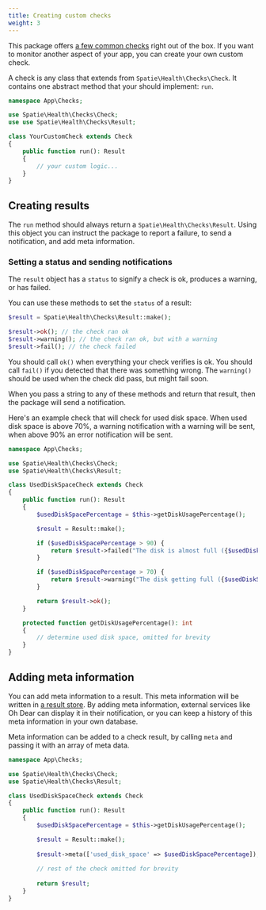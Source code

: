 ```yaml
---
title: Creating custom checks
weight: 3
---
```


This package offers [a few common checks](https://spatie.be/docs/laravel-health/v1/available-checks/overview) right out of the box. If you want to monitor another aspect of your app, you can create your own custom check.

A check is any class that extends from `Spatie\Health\Checks\Check`. It contains one abstract method that your should implement:  `run`.

```php
namespace App\Checks;

use Spatie\Health\Checks\Check;
use use Spatie\Health\Checks\Result;

class YourCustomCheck extends Check
{
    public function run(): Result
    {
        // your custom logic...
    }
}
```

## Creating results

The `run` method should always return a `Spatie\Health\Checks\Result`. Using this object you can instruct the package to report a failure, to send a notification, and add meta information.

### Setting a status and sending notifications

The `result` object has a `status` to signify a check is ok, produces a warning, or has failed.

You can use these methods to set the `status` of a result:

```php
$result = Spatie\Health\Checks\Result::make();

$result->ok(); // the check ran ok
$result->warning(); // the check ran ok, but with a warning
$result->fail(); // the check failed
```

You should call `ok()` when everything your check verifies is ok. You should call `fail()` if you detected that there was something wrong. The `warning()` should be used when the check did pass, but might fail soon.

When you pass a string to any of these methods and return that result, then the package will send a notification.

Here's an example check that will check for used disk space. When used disk space is above 70%, a warning notification with a warning will be sent, when above 90% an error notification will be sent.

```php
namespace App\Checks;

use Spatie\Health\Checks\Check;
use Spatie\Health\Checks\Result;

class UsedDiskSpaceCheck extends Check
{
    public function run(): Result
    {
        $usedDiskSpacePercentage = $this->getDiskUsagePercentage();

        $result = Result::make();

        if ($usedDiskSpacePercentage > 90) {
            return $result->failed("The disk is almost full ({$usedDiskSpacePercentage} % used)");
        }

        if ($usedDiskSpacePercentage > 70) {
            return $result->warning("The disk getting full ({$usedDiskSpacePercentage}% used)");
        }

        return $result->ok();
    }

    protected function getDiskUsagePercentage(): int
    {
        // determine used disk space, omitted for brevity
    }
}
```

## Adding meta information

You can add meta information to a result. This meta information will be written in [a result store](https://spatie.be/docs/laravel-health/v1/storing-results/general). By adding meta information, external services like Oh Dear can display it in their notification, or you can keep a history of this meta information in your own database.

Meta information can be added to a check result, by calling `meta` and passing it with an array of meta data.

```php
namespace App\Checks;

use Spatie\Health\Checks\Check;
use Spatie\Health\Checks\Result;

class UsedDiskSpaceCheck extends Check
{
    public function run(): Result
    {
        $usedDiskSpacePercentage = $this->getDiskUsagePercentage();

        $result = Result::make();
        
        $result->meta(['used_disk_space' => $usedDiskSpacePercentage]);
        
        // rest of the check omitted for brevity
        
        return $result;
    }
}
```
